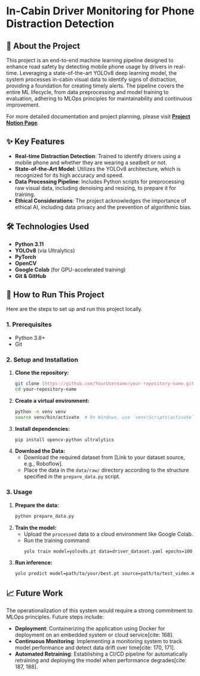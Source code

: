 # In-Cabin Driver Monitoring for Phone Distraction Detection



## 📖 About the Project

This project is an end-to-end machine learning pipeline designed to enhance road safety by detecting mobile phone usage by drivers in real-time.
Leveraging a state-of-the-art YOLOv8 deep learning model, the system processes in-cabin visual data to identify signs of distraction, providing a foundation for creating timely alerts.
The pipeline covers the entire ML lifecycle, from data preprocessing and model training to evaluation, adhering to MLOps principles for maintainability and continuous improvement.

For more detailed documentation and project planning, please visit  **[Project Notion Page](https://www.notion.so/Driver-Monitoring-v1-2414999cae56807eae13fb3afdc56d96)**.
## ✨ Key Features

* **Real-time Distraction Detection**: Trained to identify drivers using a mobile phone and whether they are wearing a seatbelt or not.
* **State-of-the-Art Model**: Utilizes the YOLOv8 architecture, which is recognized for its high accuracy and speed.
* **Data Processing Pipeline**: Includes Python scripts for preprocessing raw visual data, including denoising and resizing, to prepare it for training.
* **Ethical Considerations**: The project acknowledges the importance of ethical AI, including data privacy and the prevention of algorithmic bias.

## 🛠️ Technologies Used

* **Python 3.11**
* **YOLOv8** (via Ultralytics)
* **PyTorch**
* **OpenCV**
* **Google Colab** (for GPU-accelerated training)
* **Git & GitHub**

## 🚀 How to Run This Project

Here are the steps to set up and run this project locally.

### 1. Prerequisites

* Python 3.8+
* Git

### 2. Setup and Installation

1.  **Clone the repository:**
    ```sh
    git clone [https://github.com/YourUsername/your-repository-name.git](https://github.com/YourUsername/your-repository-name.git)
    cd your-repository-name
    ```
2.  **Create a virtual environment:**
    ```sh
    python -m venv venv
    source venv/bin/activate  # On Windows, use `venv\Scripts\activate`
    ```
3.  **Install dependencies:**
    ```sh
    pip install opencv-python ultralytics
    ```
4.  **Download the Data:**
    * Download the required dataset from [Link to your dataset source, e.g., Roboflow].
    * Place the data in the `data/raw/` directory according to the structure specified in the `prepare_data.py` script.

### 3. Usage

1.  **Prepare the data:**
    ```sh
    python prepare_data.py
    ```
2.  **Train the model:**
    * Upload the `processed` data to a cloud environment like Google Colab.
    * Run the training command:
        ```sh
        yolo train model=yolov8s.pt data=driver_dataset.yaml epochs=100 batch=16
        ```
3.  **Run inference:**
    ```sh
    yolo predict model=path/to/your/best.pt source=path/to/test_video.mp4
    ```

## 📈 Future Work

The operationalization of this system would require a strong commitment to MLOps principles. Future steps include:
* **Deployment**: Containerizing the application using Docker for deployment on an embedded system or cloud service[cite: 168].
* **Continuous Monitoring**: Implementing a monitoring system to track model performance and detect data drift over time[cite: 170, 171].
* **Automated Retraining**: Establishing a CI/CD pipeline for automatically retraining and deploying the model when performance degrades[cite: 187, 188].
